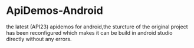 # ApiDemos-Android
the latest (API23) apidemos for android,the sturcture of the original project has been reconfigured 
which makes it can be build in android studio directly without any errors.
